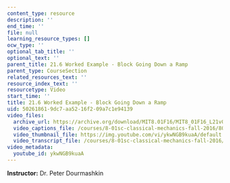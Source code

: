 ```yaml
---
content_type: resource
description: ''
end_time: ''
file: null
learning_resource_types: []
ocw_type: ''
optional_tab_title: ''
optional_text: ''
parent_title: 21.6 Worked Example - Block Going Down a Ramp
parent_type: CourseSection
related_resources_text: ''
resource_index_text: ''
resourcetype: Video
start_time: ''
title: 21.6 Worked Example - Block Going Down a Ramp
uid: 50261861-9dc7-aa52-16f2-09a7c1e94139
video_files:
  archive_url: https://archive.org/download/MIT8.01F16/MIT8_01F16_L21v06_360p.mp4
  video_captions_file: /courses/8-01sc-classical-mechanics-fall-2016/805f8d0bfa9d53db8bfbf37930d785e1_ykwNGB9kuaA.vtt
  video_thumbnail_file: https://img.youtube.com/vi/ykwNGB9kuaA/default.jpg
  video_transcript_file: /courses/8-01sc-classical-mechanics-fall-2016/6694c99262cb59b106e01944531344a5_ykwNGB9kuaA.pdf
video_metadata:
  youtube_id: ykwNGB9kuaA
---
```


**Instructor:** Dr. Peter Dourmashkin



